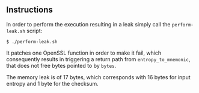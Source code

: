 Instructions
------------
In order to perform the execution resulting in a leak simply call the `perform-leak.sh` script:
```
$ ./perform-leak.sh
```

It patches one OpenSSL function in order to make it fail, which consequently results in triggering a return path from `entropy_to_mnemonic`, that does not free bytes pointed to by `bytes`.

The memory leak is of 17 bytes, which corresponds with 16 bytes for input entropy and 1 byte for the checksum.
